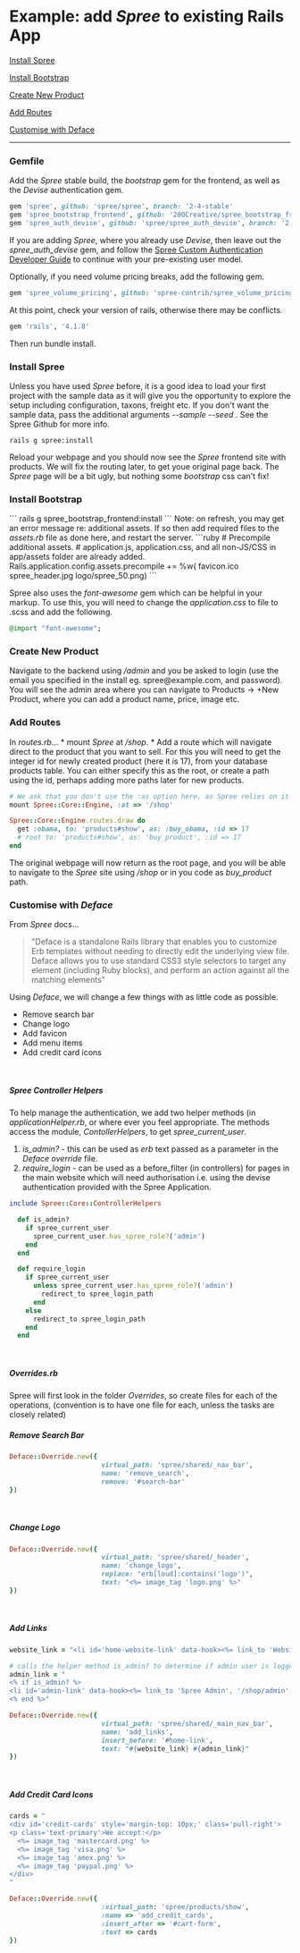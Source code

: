 # Example: add <i>Spree</i> to existing Rails App

[Install Spree](#install-spree)

[Install Bootstrap](#install-bootstrap)

[Create New Product](#create-new-product)

[Add Routes](#add-routes)

[Customise with Deface](#customise-with-deface)

----
<h3>Gemfile</h3> 

Add the <i>Spree</i> stable build, the <i>bootstrap</i> gem for the frontend, as well as the <i>Devise</i> authentication gem.

```ruby
gem 'spree', github: 'spree/spree', branch: '2-4-stable'
gem 'spree_bootstrap_frontend', github: '200Creative/spree_bootstrap_frontend'
gem 'spree_auth_devise', github: 'spree/spree_auth_devise', branch: '2-4-stable'
```
If you are adding <i>Spree</i>, where you already use <i>Devise</i>, then leave out the <i>spree_auth_devise</i> gem, and follow the [Spree Custom Authentication Developer Guide](https://guides.spreecommerce.com/developer/authentication.html) to continue with your pre-existing user model. 

Optionally, if you need volume pricing breaks, add the following gem.
```ruby
gem 'spree_volume_pricing', github: 'spree-contrib/spree_volume_pricing'
```
At this point, check your version of rails, otherwise there may be conflicts.

```ruby
gem 'rails', '4.1.8'
```
Then run bundle install.

<h3>Install Spree</h3>

Unless you have used <i>Spree</i> before, it is a good idea to load your first project with the sample data as it will give you the opportunity to explore the setup including configuration, taxons, freight etc. If you don't want the sample data,  pass the additional arguments  <i> --sample --seed </i>.  See the Spree Github for more info.

```
rails g spree:install

```

Reload your webpage and you should now see the <i>Spree</i> frontend site with products. We will fix the routing later, to get youe  original page back. The <i>Spree</i> page will be a bit ugly, but nothing some <i>bootstrap</i> css can't fix!

<h3>Install Bootstrap</h3>
```
rails g spree_bootstrap_frontend:install
```
Note: on refresh, you may get an error message re: additional assets. If so then add required files to the <i>assets.rb</i> file as done here, and restart the server.
```ruby
# Precompile additional assets.
# application.js, application.css, and all non-JS/CSS in app/assets folder are already added.
Rails.application.config.assets.precompile += %w( favicon.ico spree_header.jpg logo/spree_50.png)
```

Spree also uses the <i>font-awesome</i> gem which can be helpful in your markup. To use this, you will need to change the <i>application.css</i> to file to .scss and add the following. 
```ruby
@import "font-awesome";
```
<h3>Create New Product</h3>
Navigate to the backend using <i>/admin</i> and you be asked to login (use the email you specified in the install eg. spree@example.com, and password).  You will see the admin area where you can navigate to Products -> +New Product, where you can add a product name, price, image etc.

<h3>Add Routes</h3>
In <i>routes.rb</i>...
* mount <i>Spree</i> at <i>/shop</i>.
* Add a route which will navigate direct to the product that you want to sell. For this you will need to get the integer id for newly created product (here it is 17), from your database products table.  You can either specify this as the root, or create a path using the id, perhaps adding more paths later for new products.

```ruby
# We ask that you don't use the :as option here, as Spree relies on it being the default of "spree"
mount Spree::Core::Engine, :at => '/shop'

Spree::Core::Engine.routes.draw do
  get :obama, to: 'products#show', as: :buy_obama, :id => 17
  # root to: 'products#show', as: 'buy_product', :id => 17
end
```
The original webpage will now return as the root page, and you will be able to navigate to the <i>Spree</i> site using  <i>/shop</i> or in you code as <i>buy_product</i> path.

<h3>Customise with <i>Deface</i></h3>
From <i>Spree</i> docs...
<blockquote>"Deface is a standalone Rails library that enables you to customize Erb templates without needing to directly edit the underlying view file. Deface allows you to use standard CSS3 style selectors to target any element (including Ruby blocks), and perform an action against all the matching elements"</blockquote>

Using <i>Deface</i>, we will change a few things with as little code as possible.
<ul>
<li>Remove search bar</li>
<li>Change logo</li>
<li>Add favicon</li>
<li>Add menu items</li>
<li>Add credit card icons</li>
</ul>

<br>
<h5>Spree Controller Helpers</h5>
To help manage the authentication, we add two helper methods (in <i>applicationHelper.rb</i>, or where ever you feel appropriate. The methods access the module, <i>ContollerHelpers</i>, to get <i>spree_current_user</i>.

<ol>
<li><i>is_admin?</i> - this can be used as <i>erb</i> text passed as a parameter in the <i>Deface override</i> file.</li> <li><i>require_login</i> - can be used as a before_filter (in controllers) for pages in the main website which will need authorisation i.e. using the devise authentication provided with the Spree Application.</li>
</ol>


```ruby
include Spree::Core::ControllerHelpers

  def is_admin?
    if spree_current_user
      spree_current_user.has_spree_role?('admin')
    end
  end

  def require_login
    if spree_current_user
      unless spree_current_user.has_spree_role?('admin')
        redirect_to spree_login_path
      end
    else
      redirect_to spree_login_path
    end
  end
```
<br>
<h5><i>Overrides.rb</i></h5>
Spree will first look in the folder <i>Overrides</i>,  so create files for each of the operations, (convention is to have one file for each, unless the tasks are closely related)

<br>
<h5>Remove Search Bar</h5>

```ruby
Deface::Override.new({
                       virtual_path: 'spree/shared/_nav_bar',
                       name: 'remove_search',
                       remove: '#search-bar'
})
```
<br>
<h5>Change Logo</h5>

```ruby
Deface::Override.new({
                       virtual_path: 'spree/shared/_header',
                       name: 'change_logo',
                       replace: "erb[loud]:contains('logo')",
                       text: "<%= image_tag 'logo.png' %>"
})
```
<br>
<h5>Add Links</h5>

```ruby
website_link = "<li id='home-website-link' data-hook><%= link_to 'Website', '/' %></li>"

# calls the helper method is_admin? to determine if admin user is logged in
admin_link = "
<% if is_admin? %>
<li id='admin-link' data-hook><%= link_to 'Spree Admin', '/shop/admin' %></li>
<% end %>"

Deface::Override.new({
                       virtual_path: 'spree/shared/_main_nav_bar',
                       name: 'add_links',
                       insert_before: '#home-link',
                       text: "#{website_link} #{admin_link}"
})
```
<br>
<h5>Add Credit Card Icons</h5>

```ruby
cards = "
<div id='credit-cards' style='margin-top: 10px;' class='pull-right'>
<p class='text-primary'>We accept:</p>
  <%= image_tag 'mastercard.png' %>
  <%= image_tag 'visa.png' %>
  <%= image_tag 'amex.png' %>
  <%= image_tag 'paypal.png' %>
</div>
"

Deface::Override.new({
                       :virtual_path: 'spree/products/show',
                       :name => 'add_credit_cards',
                       :insert_after => '#cart-form',
                       :text => cards
})
```

